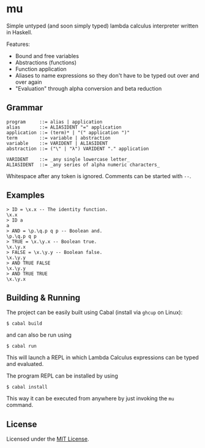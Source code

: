 # mu

Simple untyped (and soon simply typed) lambda calculus interpreter written in Haskell.

Features:
* Bound and free variables
* Abstractions (functions)
* Function application
* Aliases to name expressions so they don't have to be typed out over and over again
* "Evaluation" through alpha conversion and beta reduction

## Grammar
```
program     ::= alias | application
alias       ::= ALIASIDENT "=" application
application ::= (term)* | "(" application ")"
term        ::= variable | abstraction
variable    ::= VARIDENT | ALIASIDENT
abstraction ::= ("\" | "λ") VARIDENT "." application

VARIDENT    ::= _any single lowercase letter_
ALIASIDENT  ::= _any series of alpha numeric characters_
```

Whitespace after any token is ignored.
Comments can be started with `--`.

## Examples

```
> ID = \x.x -- The identity function.
\x.x
> ID a
a
> AND = \p.\q.p q p -- Boolean and.
\p.\q.p q p
> TRUE = \x.\y.x -- Boolean true.
\x.\y.x
> FALSE = \x.\y.y -- Boolean false.
\x.\y.y
> AND TRUE FALSE
\x.\y.y
> AND TRUE TRUE
\x.\y.x
```

## Building & Running

The project can be easily built using Cabal (install via `ghcup` on Linux):
```
$ cabal build
```
and can also be run using
```
$ cabal run
```

This will launch a REPL in which Lambda Calculus expressions can be typed and evaluated.

The program REPL can be installed by using
```
$ cabal install
```
This way it can be executed from anywhere by just invoking the `mu` command. 

## License

Licensed under the [MIT License](./LICENSE).
